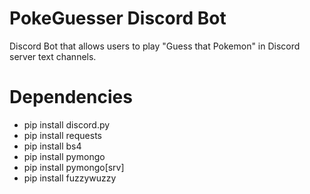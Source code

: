 # PokeGuesser Discord Bot
Discord Bot that allows users to play "Guess that Pokemon" in Discord server text channels.

# Dependencies
- pip install discord.py
- pip install requests
- pip install bs4
- pip install pymongo
- pip install pymongo[srv]
- pip install fuzzywuzzy
